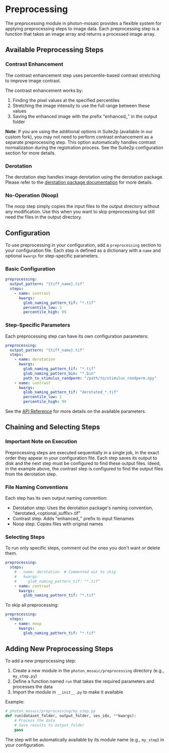 # Preprocessing

The preprocessing module in photon-mosaic provides a flexible system for applying preprocessing steps to image data. Each preprocessing step is a function that takes an image array and returns a processed image array.

## Available Preprocessing Steps

### Contrast Enhancement

The contrast enhancement step uses percentile-based contrast stretching to improve image contrast.

The contrast enhancement works by:
1. Finding the pixel values at the specified percentiles
2. Stretching the image intensity to use the full range between these values
3. Saving the enhanced image with the prefix "enhanced_" in the output folder

**Note**: If you are using the additional options in Suite2p (available in our custom fork), you may not need to perform contrast enhancement as a separate preprocessing step. This option automatically handles contrast normalization during the registration process. See the Suite2p configuration section for more details.

### Derotation

The derotation step handles image derotation using the derotation package. Please refer to the [derotation package documentation](https://derotation.neuroinformatics.dev/) for more details.

### No-Operation (Noop)

The noop step simply copies the input files to the output directory without any modification. Use this when you want to skip preprocessing but still need the files in the output directory.

## Configuration

To use preprocessing in your configuration, add a `preprocessing` section to your configuration file. Each step is defined as a dictionary with a `name` and optional `kwargs` for step-specific parameters.

### Basic Configuration

```yaml
preprocessing:
  output_pattern: "{tiff_name}.tif"
  steps:
    - name: contrast
      kwargs:
        glob_naming_pattern_tif: "*.tif"
        percentile_low: 1
        percentile_high: 99
```

### Step-Specific Parameters

Each preprocessing step can have its own configuration parameters:

```yaml
preprocessing:
  output_pattern: "{tiff_name}.tif"
  steps:
    - name: derotation
      kwargs:
        glob_naming_pattern_tif: "*.tif"
        glob_naming_pattern_bin: "*.bin"
        path_to_stimulus_randperm: "/path/to/stimulus_randperm.npy"
    - name: contrast
      kwargs:
        glob_naming_pattern_tif: "derotated_*.tif"
        percentile_low: 1
        percentile_high: 99
```

See the [API Reference](api_reference.html) for more details on the available parameters.

## Chaining and Selecting Steps

### Important Note on Execution

Preprocessing steps are executed sequentially in a single job, in the exact order they appear in your configuration file. Each step saves its output to disk and the next step must be configured to find these output files. Ideed, in the example above, the contrast step is configured to find the output files from the derotation step.

### File Naming Conventions

Each step has its own output naming convention:
- Derotation step: Uses the derotation package's naming convention, "derotated_<optional_suffix>.tif"
- Contrast step: Adds "enhanced_" prefix to input filenames
- Noop step: Copies files with original names

### Selecting Steps

To run only specific steps, comment out the ones you don't want or delete them.

```yaml
preprocessing:
  steps:
    # - name: derotation  # Commented out to skip
    #   kwargs:
    #     glob_naming_pattern_tif: "*.tif"
    - name: contrast
      kwargs:
        glob_naming_pattern_tif: "*.tif"
```

To skip all preprocessing:
```yaml
preprocessing:
  steps:
    - name: noop
      kwargs:
        glob_naming_pattern_tif: "*.tif"
```

## Adding New Preprocessing Steps

To add a new preprocessing step:

1. Create a new module in the `photon_mosaic/preprocessing` directory (e.g., `my_step.py`)
2. Define a function named `run` that takes the required parameters and processes the data
3. Import the module in `__init__.py` to make it available

Example:
```python
# photon_mosaic/preprocessing/my_step.py
def run(dataset_folder, output_folder, ses_idx, **kwargs):
    # Process the data
    # Save results to output_folder
    pass
```

The step will be automatically available by its module name (e.g., `my_step`) in your configuration.
